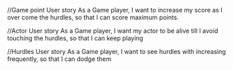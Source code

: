 //Game point User story
As a Game player,
I want to increase my score as I over come the hurdles,
so that I can score maximum points.

//Actor User story
As a Game player,
I want my actor to be alive till I avoid touching the hurdles,
so that I can keep playing

//Hurdles User story
As a Game player,
I want to see hurdles with increasing frequently,
so that I can dodge them
